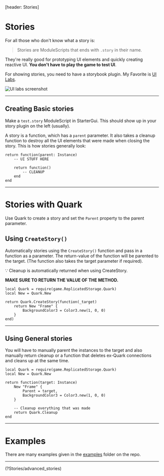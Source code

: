 [header: Stories]

# Stories

For all those who don't know what a story is:

> Stories are ModuleScripts that ends with `.story` in their name.

They're really good for prototyping UI elements and quickly creating reactive UI. **You don't have to play the game to test UI**.

For showing stories, you need to have a storybook plugin.
My Favorite is [UI Labs](https://pepeeltoro41.github.io/ui-labs/).

![UI labs screenshot](assets/screenshots/ui_labs.png)

---

## Creating Basic stories

Make a `test.story` ModuleScript in StarterGui. This should show up in your story plugin on the left (usually).

A story is a function, which has a `parent` parameter. It also takes a cleanup function to destroy all the UI elements that were made when closing the story.
This is how stories generally look:

```luau
return function(parent: Instance)
    -- UI STUFF HERE

    return function()
        -- CLEANUP
    end
end
```

---

# Stories with Quark

Use Quark to create a story and set the `Parent` property to the parent parameter.

## Using `CreateStory()`

Automatically stories using the `CreateStory()` function and pass in a function as a parameter. The return-value of the function will be parented to the target. (The function also takes the target parameter if required).

∵ Cleanup is automatically returned when using CreateStory.

**MAKE SURE TO RETURN THE VALUE OF THE METHOD.**

```luau
local Quark = require(game.ReplicatedStorage.Quark)
local New = Quark.New

return Quark.CreateStory(function(_target)
	return New "Frame" {
		BackgroundColor3 = Color3.new(1, 0, 0)
	}
end)
```

---

## Using General stories

You will have to manually parent the instances to the target and also manually return cleanup or a function that deletes ex-Quark connections and cleans up at the same time.

```luau
local Quark = require(game.ReplicatedStorage.Quark)
local New = Quark.New

return function(target: Instance)
    New "Frame" {
        Parent = target,
        BackgroundColor3 = Color3.new(1, 0, 0)
    }

    -- Cleanup everything that was made
    return Quark.Cleanup
end
```

---

# Examples

There are many examples given in the [examples](https://github.com/creepersaur/quark/tree/master/src/examples/Stories) folder on the repo.

---

<!NextPage|Advanced Stories>(?Stories/advanced_stories)
